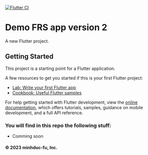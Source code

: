 [![Flutter CI](https://github.com/minhduc-fu/demo_frs_app_coppy2/actions/workflows/main.yml/badge.svg)](https://github.com/minhduc-fu/demo_frs_app_coppy2/actions/workflows/main.yml)

# Demo FRS app version 2

A new Flutter project.

## Getting Started

This project is a starting point for a Flutter application.

A few resources to get you started if this is your first Flutter project:

- [Lab: Write your first Flutter app](https://docs.flutter.dev/get-started/codelab)
- [Cookbook: Useful Flutter samples](https://docs.flutter.dev/cookbook)

For help getting started with Flutter development, view the
[online documentation](https://docs.flutter.dev/), which offers tutorials,
samples, guidance on mobile development, and a full API reference.

### You will find in this repo the following stuff:

- Comming soon

#### © 2023 minhduc-fu, Inc.
